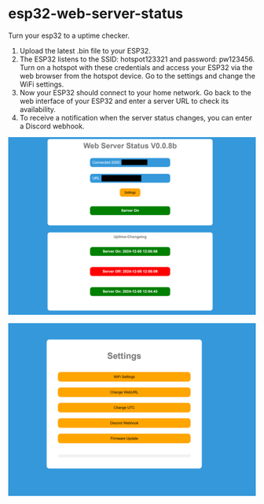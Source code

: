 # esp32-web-server-status
Turn your esp32 to a uptime checker.


1. Upload the latest .bin file to your ESP32.
2. The ESP32 listens to the SSID: hotspot123321 and password: pw123456. Turn on a hotspot with these credentials and access your ESP32 via the web browser from the hotspot device. Go to the settings and change the WiFi settings.
3. Now your ESP32 should connect to your home network. Go back to the web interface of your ESP32 and enter a server URL to check its availability.
4. To receive a notification when the server status changes, you can enter a Discord webhook.

![index](1.png)

![settings](2.png)

